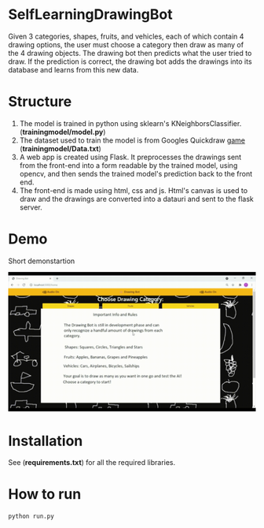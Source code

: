 # SelfLearningDrawingBot

Given 3 categories, shapes, fruits, and vehicles, each of which contain 4 drawing options, the user must choose a category then draw as many of the 4 drawing objects.
The drawing bot then predicts what the user tried to draw. If the prediction is correct, the drawing bot adds the drawings into its database and learns from this new data.

# Structure

1. The model is trained in python using sklearn's KNeighborsClassifier. (**trainingmodel/model.py**)
2. The dataset used to train the model is from Googles Quickdraw [game](https://quickdraw.withgoogle.com/) (**trainingmodel/Data.txt**)
3. A web app is created using Flask. It preprocesses the drawings sent from the front-end into a form readable by the trained model, using opencv, and then sends the trained model's prediction back to the front end. 
4. The front-end is made using html, css and js. Html's canvas is used to draw and the drawings are converted into a datauri and sent to the flask server. 

# Demo

Short demonstartion 

![Using drawing bot](https://github.com/stalhaali/SelfLearningDrawingBot/blob/main/readme_files/demo.gif "Gif of using app")

# Installation
See (**requirements.txt**) for all the required libraries. 

# How to run

```bash
python run.py
```



